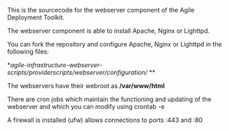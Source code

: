 This is the sourcecode for the webserver component of the Agile Deployment Toolkit. 

The webserver component is able to install Apache, Nginx or Lighttpd.

You can fork the repository and configure Apache, Nginx or Lighttpd in the following files:

**agile-infrastructure-webserver-scripts/providerscripts/webserver/configuration/* **  

The webservers have their webroot as **/var/www/html**

There are cron jobs which maintain the functioning and updating of the webserver and which you can modify using crontab -e

A firewall is installed (ufw) allows connections to ports :443 and :80



